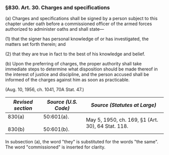 ### §830. Art. 30. Charges and specifications ###

(a) Charges and specifications shall be signed by a person subject to this chapter under oath before a commissioned officer of the armed forces authorized to administer oaths and shall state—

(1) that the signer has personal knowledge of or has investigated, the matters set forth therein; and

(2) that they are true in fact to the best of his knowledge and belief.

(b) Upon the preferring of charges, the proper authority shall take immediate steps to determine what disposition should be made thereof in the interest of justice and discipline, and the person accused shall be informed of the charges against him as soon as practicable.

(Aug. 10, 1956, ch. 1041, 70A Stat. 47.)

|  *Revised section*   |     *Source (U.S. Code)*     |          *Source (Statutes at Large)*           |
|----------------------|------------------------------|-------------------------------------------------|
|830(a)<br/><br/>830(b)|50:601(a).<br/><br/>50:601(b).|May 5, 1950, ch. 169, §1 (Art. 30), 64 Stat. 118.|

In subsection (a), the word "they" is substituted for the words "the same". The word "commissioned" is inserted for clarity.